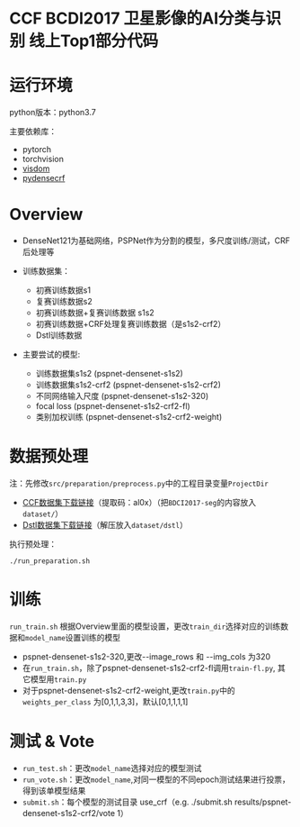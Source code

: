 # CCF BCDI2017 卫星影像的AI分类与识别 线上Top1部分代码

# 运行环境
python版本：python3.7

主要依赖库：
* pytorch
* torchvision
* [visdom](http://github.com/facebookresearch/visdom)
* [pydensecrf](http://github.com/lucasb-eyer/pydensecrf)

# Overview

* DenseNet121为基础网络，PSPNet作为分割的模型，多尺度训练/测试，CRF后处理等

* 训练数据集：
	* 初赛训练数据s1
	* 复赛训练数据s2
	* 初赛训练数据+复赛训练数据 s1s2
	* 初赛训练数据+CRF处理复赛训练数据（是s1s2-crf2）
	* Dstl训练数据

* 主要尝试的模型:

	* 训练数据集s1s2 (pspnet-densenet-s1s2)
	* 训练数据集s1s2-crf2 (pspnet-densenet-s1s2-crf2)
	* 不同网络输入尺度 (pspnet-densenet-s1s2-320)
	* focal loss (pspnet-densenet-s1s2-crf2-fl)
	* 类别加权训练 (pspnet-densenet-s1s2-crf2-weight)

# 数据预处理

注：先修改`src/preparation/preprocess.py`中的工程目录变量`ProjectDir`

* [CCF数据集下载链接](https://pan.baidu.com/s/1nu8srUh)（提取码：al0x）（把`BDCI2017-seg`的内容放入`dataset/`）
* [Dstl数据集下载链接](https://www.kaggle.com/c/dstl-satellite-imagery-feature-detection/data)（解压放入`dataset/dstl`）

执行预处理：

	./run_preparation.sh


# 训练
`run_train.sh` 根据Overview里面的模型设置，更改`train_dir`选择对应的训练数据和`model_name`设置训练的模型
* pspnet-densenet-s1s2-320,更改--image_rows 和 --img_cols 为320
* 在`run_train.sh`，除了pspnet-densenet-s1s2-crf2-fl调用`train-fl.py`, 其它模型用`train.py`
* 对于pspnet-densenet-s1s2-crf2-weight,更改`train.py`中的`weights_per_class` 为[0,1,1,3,3]，默认[0,1,1,1,1]

# 测试 & Vote

* `run_test.sh`：更改`model_name`选择对应的模型测试
* `run_vote.sh`：更改`model_name`,对同一模型的不同epoch测试结果进行投票，得到该单模型结果
* `submit.sh`：每个模型的测试目录 use_crf（e.g. ./submit.sh results/pspnet-densenet-s1s2-crf2/vote 1）
